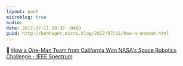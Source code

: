 ```yaml
---
layout: post
microblog: true
audio: 
date: 2017-07-11 19:37 -0400
guid: http://benhager.micro.blog/2017/07/11/how-a-oneman.html
---
```

🚀 [How a One-Man Team from California Won NASA's Space Robotics Challenge - IEEE Spectrum](http://spectrum.ieee.org/automaton/robotics/robotics-software/coordinated-robotics-winner-nasa-space-robotics-challenge)
